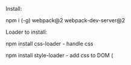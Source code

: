 Install: 

npm i (-g) webpack@2 webpack-dev-server@2

Loader to install:

npm install css-loader - handle css

npm install style-loader  - add css to DOM ( <style> tag injection )

npm install sass-loader node-sass handle scss

npm install extract-text-webpack-plugin@2.0.0-beta.5 - css in separate file

To run 

webpack (-p)

